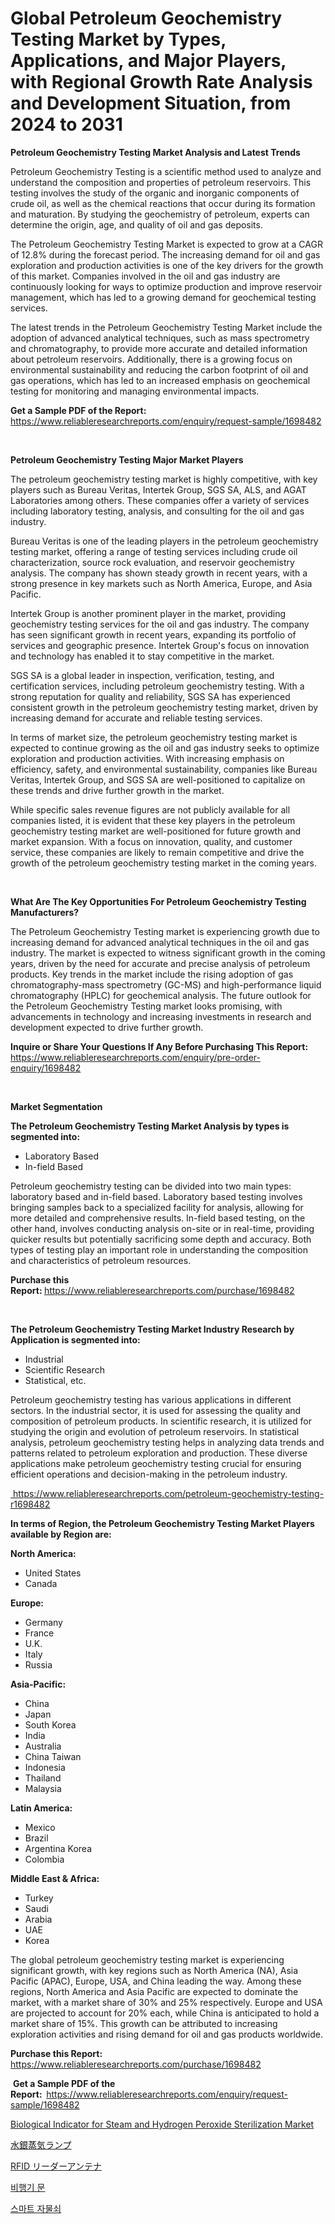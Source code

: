 <p><h1>Global Petroleum Geochemistry Testing Market by Types, Applications, and Major Players, with Regional Growth Rate Analysis and Development Situation, from 2024 to 2031</h1></p><p><strong>Petroleum Geochemistry Testing Market Analysis and Latest Trends</strong></p>
<p><p>Petroleum Geochemistry Testing is a scientific method used to analyze and understand the composition and properties of petroleum reservoirs. This testing involves the study of the organic and inorganic components of crude oil, as well as the chemical reactions that occur during its formation and maturation. By studying the geochemistry of petroleum, experts can determine the origin, age, and quality of oil and gas deposits.</p><p>The Petroleum Geochemistry Testing Market is expected to grow at a CAGR of 12.8% during the forecast period. The increasing demand for oil and gas exploration and production activities is one of the key drivers for the growth of this market. Companies involved in the oil and gas industry are continuously looking for ways to optimize production and improve reservoir management, which has led to a growing demand for geochemical testing services.</p><p>The latest trends in the Petroleum Geochemistry Testing Market include the adoption of advanced analytical techniques, such as mass spectrometry and chromatography, to provide more accurate and detailed information about petroleum reservoirs. Additionally, there is a growing focus on environmental sustainability and reducing the carbon footprint of oil and gas operations, which has led to an increased emphasis on geochemical testing for monitoring and managing environmental impacts.</p></p>
<p><strong>Get a Sample PDF of the Report:&nbsp;</strong> <a href="https://www.reliableresearchreports.com/enquiry/request-sample/1698482">https://www.reliableresearchreports.com/enquiry/request-sample/1698482</a></p>
<p>&nbsp;</p>
<p><strong>Petroleum Geochemistry Testing Major Market Players</strong></p>
<p><p>The petroleum geochemistry testing market is highly competitive, with key players such as Bureau Veritas, Intertek Group, SGS SA, ALS, and AGAT Laboratories among others. These companies offer a variety of services including laboratory testing, analysis, and consulting for the oil and gas industry.</p><p>Bureau Veritas is one of the leading players in the petroleum geochemistry testing market, offering a range of testing services including crude oil characterization, source rock evaluation, and reservoir geochemistry analysis. The company has shown steady growth in recent years, with a strong presence in key markets such as North America, Europe, and Asia Pacific.</p><p>Intertek Group is another prominent player in the market, providing geochemistry testing services for the oil and gas industry. The company has seen significant growth in recent years, expanding its portfolio of services and geographic presence. Intertek Group's focus on innovation and technology has enabled it to stay competitive in the market.</p><p>SGS SA is a global leader in inspection, verification, testing, and certification services, including petroleum geochemistry testing. With a strong reputation for quality and reliability, SGS SA has experienced consistent growth in the petroleum geochemistry testing market, driven by increasing demand for accurate and reliable testing services.</p><p>In terms of market size, the petroleum geochemistry testing market is expected to continue growing as the oil and gas industry seeks to optimize exploration and production activities. With increasing emphasis on efficiency, safety, and environmental sustainability, companies like Bureau Veritas, Intertek Group, and SGS SA are well-positioned to capitalize on these trends and drive further growth in the market.</p><p>While specific sales revenue figures are not publicly available for all companies listed, it is evident that these key players in the petroleum geochemistry testing market are well-positioned for future growth and market expansion. With a focus on innovation, quality, and customer service, these companies are likely to remain competitive and drive the growth of the petroleum geochemistry testing market in the coming years.</p></p>
<p>&nbsp;</p>
<p><strong>What Are The Key Opportunities For Petroleum Geochemistry Testing Manufacturers?</strong></p>
<p><p>The Petroleum Geochemistry Testing market is experiencing growth due to increasing demand for advanced analytical techniques in the oil and gas industry. The market is expected to witness significant growth in the coming years, driven by the need for accurate and precise analysis of petroleum products. Key trends in the market include the rising adoption of gas chromatography-mass spectrometry (GC-MS) and high-performance liquid chromatography (HPLC) for geochemical analysis. The future outlook for the Petroleum Geochemistry Testing market looks promising, with advancements in technology and increasing investments in research and development expected to drive further growth.</p></p>
<p><strong>Inquire or Share Your Questions If Any Before Purchasing This Report:</strong> <a href="https://www.reliableresearchreports.com/enquiry/pre-order-enquiry/1698482">https://www.reliableresearchreports.com/enquiry/pre-order-enquiry/1698482</a></p>
<p>&nbsp;</p>
<p><strong>Market Segmentation</strong></p>
<p><strong>The Petroleum Geochemistry Testing Market Analysis by types is segmented into:</strong></p>
<p><ul><li>Laboratory Based</li><li>In-field Based</li></ul></p>
<p><p>Petroleum geochemistry testing can be divided into two main types: laboratory based and in-field based. Laboratory based testing involves bringing samples back to a specialized facility for analysis, allowing for more detailed and comprehensive results. In-field based testing, on the other hand, involves conducting analysis on-site or in real-time, providing quicker results but potentially sacrificing some depth and accuracy. Both types of testing play an important role in understanding the composition and characteristics of petroleum resources.</p></p>
<p><strong>Purchase this Report:&nbsp;</strong><a href="https://www.reliableresearchreports.com/purchase/1698482">https://www.reliableresearchreports.com/purchase/1698482</a></p>
<p>&nbsp;</p>
<p><strong>The Petroleum Geochemistry Testing Market Industry Research by Application is segmented into:</strong></p>
<p><ul><li>Industrial</li><li>Scientific Research</li><li>Statistical, etc.</li></ul></p>
<p><p>Petroleum geochemistry testing has various applications in different sectors. In the industrial sector, it is used for assessing the quality and composition of petroleum products. In scientific research, it is utilized for studying the origin and evolution of petroleum reservoirs. In statistical analysis, petroleum geochemistry testing helps in analyzing data trends and patterns related to petroleum exploration and production. These diverse applications make petroleum geochemistry testing crucial for ensuring efficient operations and decision-making in the petroleum industry.</p></p>
<p><a href="https://www.reliableresearchreports.com/petroleum-geochemistry-testing-r1698482">&nbsp;https://www.reliableresearchreports.com/petroleum-geochemistry-testing-r1698482</a></p>
<p><strong>In terms of Region, the Petroleum Geochemistry Testing Market Players available by Region are:</strong></p>
<p>
    <p> <strong> North America: </strong>
        <ul>
            <li>United States</li>
            <li>Canada</li>
        </ul>
        </p> 
    <p> <strong> Europe: </strong>
        <ul>
            <li>Germany</li>
            <li>France</li>
            <li>U.K.</li>
            <li>Italy</li>
            <li>Russia</li>
        </ul>
        </p> 
    <p> <strong> Asia-Pacific: </strong>
        <ul>
            <li>China</li>
            <li>Japan</li>
            <li>South Korea</li>
            <li>India</li>
            <li>Australia</li>
            <li>China Taiwan</li>
            <li>Indonesia</li>
            <li>Thailand</li>
            <li>Malaysia</li>
        </ul>
        </p> 
    <p> <strong> Latin America: </strong>
        <ul>
            <li>Mexico</li>
            <li>Brazil</li>
            <li>Argentina Korea</li>
            <li>Colombia</li>
        </ul>
        </p> 
    <p> <strong> Middle East & Africa: </strong>
        <ul>
            <li>Turkey</li>
            <li>Saudi</li>
            <li>Arabia</li>
            <li>UAE</li>
            <li>Korea</li>
        </ul>
    </p>
    </p>
<p><p>The global petroleum geochemistry testing market is experiencing significant growth, with key regions such as North America (NA), Asia Pacific (APAC), Europe, USA, and China leading the way. Among these regions, North America and Asia Pacific are expected to dominate the market, with a market share of 30% and 25% respectively. Europe and USA are projected to account for 20% each, while China is anticipated to hold a market share of 15%. This growth can be attributed to increasing exploration activities and rising demand for oil and gas products worldwide.</p></p>
<p><strong>Purchase this Report: </strong><a href="https://www.reliableresearchreports.com/purchase/1698482">https://www.reliableresearchreports.com/purchase/1698482</a></p>
<p>&nbsp;<strong>Get a Sample PDF of the Report:&nbsp;&nbsp;</strong><a href="https://www.reliableresearchreports.com/enquiry/request-sample/1698482">https://www.reliableresearchreports.com/enquiry/request-sample/1698482</a></p>
<p><strong></strong></p>
<p><p><a href="https://www.linkedin.com/pulse/biological-indicator-steam-hydrogen-peroxide-sterilization-market-4touf">Biological Indicator for Steam and Hydrogen Peroxide Sterilization Market</a></p><p><a href="https://medium.com/@orlohagenes_12279/%E6%B0%B4%E9%8A%80%E8%92%B8%E6%B0%97%E3%83%A9%E3%83%B3%E3%83%97%E5%B8%82%E5%A0%B4%E5%88%86%E6%9E%90-%E3%81%9D%E3%81%AEcagr-%E5%B8%82%E5%A0%B4%E3%82%BB%E3%82%B0%E3%83%A1%E3%83%B3%E3%83%86%E3%83%BC%E3%82%B7%E3%83%A7%E3%83%B3-%E3%81%8A%E3%82%88%E3%81%B3%E4%B8%96%E7%95%8C%E7%9A%84%E3%81%AA%E7%94%A3%E6%A5%AD%E6%A6%82%E8%A6%81-d9b55a08a581">水銀蒸気ランプ</a></p><p><a href="https://medium.com/@jaylonlesch1993/rfid%E3%83%AA%E3%83%BC%E3%83%80%E3%83%BC%E3%82%A2%E3%83%B3%E3%83%86%E3%83%8A%E5%B8%82%E5%A0%B4-2031%E5%B9%B4%E3%81%BE%E3%81%A7%E3%81%AE%E3%83%88%E3%83%AC%E3%83%B3%E3%83%89-%E4%BA%88%E6%B8%AC-%E7%AB%B6%E4%BA%89%E5%88%86%E6%9E%90-fd495a9e3899">RFID リーダーアンテナ</a></p><p><a href="https://medium.com/@joanacasper2001/%EB%B9%84%ED%96%89%EA%B8%B0-%EB%8F%84%EC%96%B4-%EC%8B%9C%EC%9E%A5-%EC%A0%90%EC%9C%A0%EC%9C%A8-%EB%B3%80%ED%99%94-%EB%B0%8F-%EC%8B%9C%EC%9E%A5-%EC%84%B1%EC%9E%A5-%ED%8A%B8%EB%A0%8C%EB%93%9C-2024-2031-3291bad6c626">비행기 문</a></p><p><a href="https://medium.com/@dashawnrempel/%EC%8A%A4%EB%A7%88%ED%8A%B8-%EC%9E%90%EB%AC%BC%EC%87%A0-%EC%8B%9C%EC%9E%A5-2031%EB%85%84%EA%B9%8C%EC%A7%80%EC%9D%98-%ED%8A%B8%EB%A0%8C%EB%93%9C-%EC%98%88%EC%B8%A1-%EB%B0%8F-%EA%B2%BD%EC%9F%81-%EB%B6%84%EC%84%9D-a552d9bbd944">스마트 자물쇠</a></p></p>